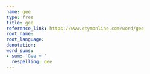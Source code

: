 ```yaml
---
name: gee
type: free
title: gee
reference_link: https://www.etymonline.com/word/gee
root_name: 
root_language: 
denotation: 
word_sums:
- sum: 'Gee + '
  respelling: gee
---
```

